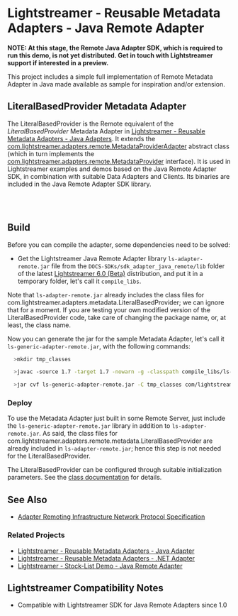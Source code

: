 # Lightstreamer - Reusable Metadata Adapters - Java Remote Adapter

<!-- START DESCRIPTION lightstreamer-example-reusablemetadata-adapter-java-remote -->

**NOTE: At this stage, the Remote Java Adapter SDK, which is required to run this demo, is not yet distributed. Get in touch with Lightstreamer support if interested in a preview.**

This project includes a simple full implementation of Remote Metadata Adapter in Java made available as sample for inspiration and/or extension.

## LiteralBasedProvider Metadata Adapter

The LiteralBasedProvider is the Remote equivalent of the *LiteralBasedProvider* Metadata Adapter in [Lightstreamer - Reusable Metadata Adapters - Java Adapters](https://github.com/Weswit/Lightstreamer-example-ReusableMetadata-adapter-java).
It extends the [com.lightstreamer.adapters.remote.MetadataProviderAdapter](http://www.lightstreamer.com/docs/adapter_java_remote_api/com/lightstreamer/adapters/remote/MetadataProviderAdapter.html) abstract class (which in turn implements the [com.lightstreamer.adapters.remote.MetadataProvider](http://www.lightstreamer.com/docs/adapter_java_remote_api/com/lightstreamer/adapters/remote/MetadataProvider.html) interface).
It is used in Lightstreamer examples and demos based on the Java Remote Adapter SDK, in combination with suitable Data Adapters and Clients.
Its binaries are included in the Java Remote Adapter SDK library.

<!-- END DESCRIPTION lightstreamer-example-reusablemetadata-adapter-java-remote -->
<br>
<br>

## Build

Before you can compile the adapter, some dependencies need to be solved:
* Get the Lightstreamer Java Remote Adapter library `ls-adapter-remote.jar` file from the `DOCS-SDKs/sdk_adapter_java_remote/lib` folder of the latest [Lightstreamer 6.0 (Beta)](http://download.lightstreamer.com/#next) distribution, and put it in a temporary folder, let's call it `compile_libs`.

Note that `ls-adapter-remote.jar` already includes the class files for com.lightstreamer.adapters.metadata.LiteralBasedProvider; we can ignore that for a moment.
If you are testing your own modified version of the LiteralBasedProvider code, take care of changing the package name, or, at least, the class name.

Now you can generate the jar for the sample Metadata Adapter, let's call it `ls-generic-adapter-remote.jar`, with the following commands:
```sh
  >mkdir tmp_classes

  >javac -source 1.7 -target 1.7 -nowarn -g -classpath compile_libs/ls-adapter-remote.jar -sourcepath src -d tmp_classes src/com/lightstreamer/adapters/remote/metadata/LiteralBasedProvider.java

  >jar cvf ls-generic-adapter-remote.jar -C tmp_classes com/lightstreamer
```

### Deploy

To use the Metadata Adapter just built in some Remote Server, just include the `ls-generic-adapter-remote.jar` library in addition to `ls-adapter-remote.jar`.
As said, the class files for com.lightstreamer.adapters.remote.metadata.LiteralBasedProvider are already included in `ls-adapter-remote.jar`; hence this step is not needed for the LiteralBasedProvider.

The LiteralBasedProvider can be configured through suitable initialization parameters. See the [class documentation](http://www.lightstreamer.com/docs/adapter_java_remote_api/com/lightstreamer/adapters/remote/metadata/LiteralBasedProvider.html) for details.

## See Also
* [Adapter Remoting Infrastructure Network Protocol Specification](http://www.lightstreamer.com/latest/Lightstreamer_Allegro-Presto-Vivace_6_0_Colosseo/Lightstreamer/DOCS-SDKs/sdk_adapter_remoting_infrastructure/doc/ARI%20Protocol.pdf)

### Related Projects
* [Lightstreamer - Reusable Metadata Adapters - Java Adapter](https://github.com/Weswit/Lightstreamer-example-ReusableMetadata-adapter-java)
* [Lightstreamer - Reusable Metadata Adapters - .NET Adapter](https://github.com/Weswit/Lightstreamer-example-ReusableMetadata-adapter-dotnet)
* [Lightstreamer - Stock-List Demo - Java Remote Adapter](https://github.com/Weswit/Lightstreamer-example-Stocklist-adapter-java-remote)

## Lightstreamer Compatibility Notes

* Compatible with Lightstreamer SDK for Java Remote Adapters since 1.0
